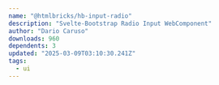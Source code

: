 ```yaml
---
name: "@htmlbricks/hb-input-radio"
description: "Svelte-Bootstrap Radio Input WebComponent"
author: "Dario Caruso"
downloads: 960
dependents: 3
updated: "2025-03-09T03:10:30.241Z"
tags: 
  - ui
---
```

